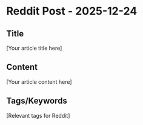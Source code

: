 # Reddit Post - 2025-12-24

## Title
[Your article title here]

## Content
[Your article content here]

## Tags/Keywords
[Relevant tags for Reddit]
